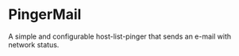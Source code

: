 PingerMail
==========

A simple and configurable host-list-pinger that sends an e-mail with network status.
